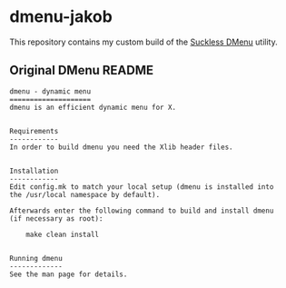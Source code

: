# dmenu-jakob
This repository contains my custom build of the [Suckless DMenu](https://tools.suckless.org/dmenu) utility.

## Original DMenu README
```
dmenu - dynamic menu
====================
dmenu is an efficient dynamic menu for X.


Requirements
------------
In order to build dmenu you need the Xlib header files.


Installation
------------
Edit config.mk to match your local setup (dmenu is installed into
the /usr/local namespace by default).

Afterwards enter the following command to build and install dmenu
(if necessary as root):

    make clean install


Running dmenu
-------------
See the man page for details.
```

